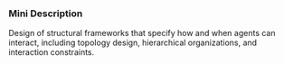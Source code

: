 ### Mini Description

Design of structural frameworks that specify how and when agents can interact, including topology design, hierarchical organizations, and interaction constraints.
